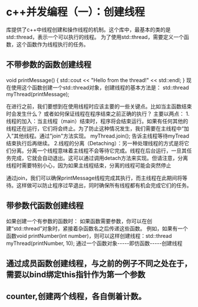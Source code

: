 # c++并发编程（一）：创建线程
<thread>库提供了c++中线程创建和操作线程的机制。这个库中，最基本的类的是std::thread，表示一个可以执行的线程。
为了使用std::thread，需要定义一个函数，这个函数作为线程执行的任务。

## 不带参数的函数创建线程
void printMessage() {
    std::cout << "Hello from the thread!" << std::endl;
}
现在使用这个函数创建一个std::thread对象，创建线程的基本方法是：
std::thread myThread(printMessage);

在进行之前，我们要想到在使用线程时应该主要的一些关键点。比如当主函数结束时会发生什么？
或者如何保证线程在程序结束之前正确的执行？
主要以两点：
1.线程的加入：当主线程（main）结束时，程序将会结束运行。如果有任何其他的线程还在运行，它们将会终止。为了防止这种情况发生，我们需要在主线程中“加入”其他线程。通过"join"方法实现。
myThread.join();
告诉主线程等待myTread结束执行后再继续。
2.线程的分离（Detaching）：另一种处理线程的方式是将它们分离。分离一个线程意味着主线程不会等待它完成。线程在后台运行，一旦其任务完成，它就会自动退出。这可以通过调用detach方法来实现。但请注意，分离线程时需要特别小心，因为如果主线程结束，分离的线程可能会突然停止


通过join，我们可以确保printMessage线程完成其执行，而主线程在此期间将等待。这样做可以防止程序过早退出，同时确保所有线程都有机会完成它们的任务。


## 带参数代函数创建线程
如果创建一个有参数的函数时：
如果函数需要参数，你可以在创建“std::thread”对象时，紧接着杂函数名之后传递这些函数。
例如，如果有一个函数void printNumber(int number)，则可以这样创建线程：std::thread myThread(printNumber, 10);
通过一个函数对象-----即仿函数-----创建线程



## 通过成员函数创建线程，与之前的例子不同之处在于，需要以bind绑定this指针作为第一个参数



## counter,创建两个线程，各自倒着计数。